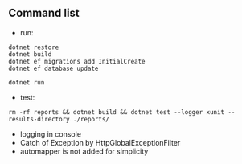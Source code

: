  
##  Command list

- run:

```
dotnet restore
dotnet build
dotnet ef migrations add InitialCreate
dotnet ef database update

dotnet run
```

- test:
```
rm -rf reports && dotnet build && dotnet test --logger xunit --results-directory ./reports/
```

- logging in console
- Catch of Exception by HttpGlobalExceptionFilter
- automapper is not added for simplicity
